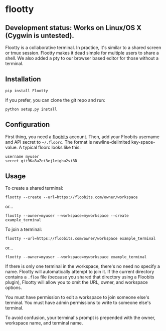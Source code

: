 # flootty

## Development status: Works on Linux/OS X (Cygwin is untested).

Flootty is a collaborative terminal. In practice, it's similar to a shared screen or tmux session.
Flootty makes it dead simple for multiple users to share a shell.
We also added a pty to our browser based editor for those without a terminal.


## Installation

    pip install Flootty

If you prefer, you can clone the git repo and run:

    python setup.py install


## Configuration

First thing, you need a [floobits](https://floobits.com/) account.  Then, add your Floobits username and API secret to `~/.floorc`. The format is newline-delimited key-space-value. A typical floorc looks like this:

    username myuser
    secret gii9Ka8aZei3ej1eighu2vi8D


## Usage

To create a shared terminal:

    flootty --create --url=https://floobits.com/owner/workspace

or...

    flootty --owner=myuser --workspace=myworkspace --create example_terminal

To join a terminal:

    flootty --url=https://floobits.com/owner/workspace example_terminal

or...

    flootty --owner=myuser --workspace=myworkspace example_terminal

If there is only one terminal in the workspace, there's no need no specify a name. Flootty will automatically attempt to join it. If the current directory contains a `.floo` file (because you shared that directory using a Floobits plugin), Flootty will allow you to omit the URL, owner, and workspace options.

You must have permission to edit a workspace to join someone else's terminal. You must have admin permissions to write to someone else's terminal.

To avoid confusion, your terminal's prompt is prepended with the owner, workspace name, and terminal name.
